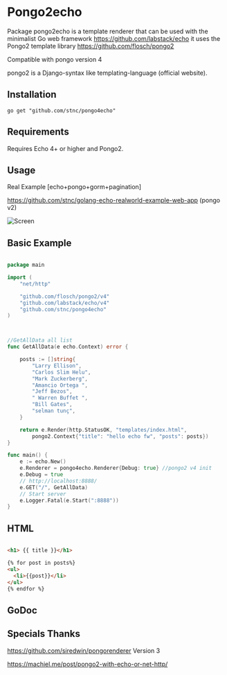 Pongo2echo
=========

Package pongo2echo is a template renderer that can be used with the minimalist Go web framework
https://github.com/labstack/echo it uses the Pongo2 template library
https://github.com/flosch/pongo2

Compatible with pongo version 4


pongo2 is a Django-syntax like templating-language (official website).

## Installation  

`go get "github.com/stnc/pongo4echo"`

Requirements
------------

Requires Echo 4+ or higher and Pongo2.

Usage
-----

Real Example [echo+pongo+gorm+pagination]

https://github.com/stnc/golang-echo-realworld-example-web-app (pongo v2)

![Screen](https://raw.githubusercontent.com/stnc/pongo2echo/master/example/echoScreen.png)
 
Basic Example
-------------

```go

package main

import (
	"net/http"

	"github.com/flosch/pongo2/v4"
	"github.com/labstack/echo/v4"
	"github.com/stnc/pongo4echo"
)



//GetAllData all list
func GetAllData(e echo.Context) error {

	posts := []string{
		"Larry Ellison",
		"Carlos Slim Helu",
		"Mark Zuckerberg",
		"Amancio Ortega ",
		"Jeff Bezos",
		" Warren Buffet ",
		"Bill Gates",
		"selman tunç",
	}

	return e.Render(http.StatusOK, "templates/index.html",
		pongo2.Context{"title": "hello echo fw", "posts": posts})
}

func main() {
	e := echo.New()
	e.Renderer = pongo4echo.Renderer{Debug: true} //pongo2 v4 init
	e.Debug = true
	// http://localhost:8888/
	e.GET("/", GetAllData)
	// Start server
	e.Logger.Fatal(e.Start(":8888"))
}


```

HTML 
----------------


```html

<h1> {{ title }}</h1>

{% for post in posts%}
<ul>
  <li>{{post}}</li>
</ul>
{% endfor %}

```


GoDoc
-----


Specials Thanks
-----

https://github.com/siredwin/pongorenderer Version 3

https://machiel.me/post/pongo2-with-echo-or-net-http/
